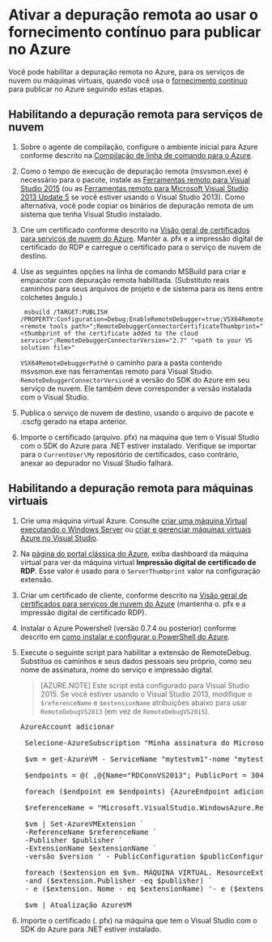 <properties
    pageTitle="Ativar a depuração remota com entrega contínua | Microsoft Azure"
    description="Saiba como habilitar depuração remota quando usando fornecimento contínuo para implantar Azure"
    services="cloud-services"
    documentationCenter=".net"
    authors="TomArcher"
    manager="douge"
    editor=""/>

<tags
    ms.service="cloud-services"
    ms.workload="infrastructure-services"
    ms.tgt_pltfrm="vm-multiple"
    ms.devlang="dotnet"
    ms.topic="article"
    ms.date="08/15/2016"
    ms.author="tarcher"/>

# <a name="enable-remote-debugging-when-using-continuous-delivery-to-publish-to-azure"></a>Ativar a depuração remota ao usar o fornecimento contínuo para publicar no Azure

Você pode habilitar a depuração remota no Azure, para os serviços de nuvem ou máquinas virtuais, quando você usa o [fornecimento contínuo](cloud-services-dotnet-continuous-delivery.md) para publicar no Azure seguindo estas etapas.

## <a name="enabling-remote-debugging-for-cloud-services"></a>Habilitando a depuração remota para serviços de nuvem

1. Sobre o agente de compilação, configure o ambiente inicial para Azure conforme descrito na [Compilação de linha de comando para o Azure](http://msdn.microsoft.com/library/hh535755.aspx).
2. Como o tempo de execução de depuração remota (msvsmon.exe) é necessário para o pacote, instale as [Ferramentas remoto para Visual Studio 2015](http://www.microsoft.com/en-us/download/details.aspx?id=48155) (ou as [Ferramentas remoto para Microsoft Visual Studio 2013 Update 5](https://www.microsoft.com/en-us/download/details.aspx?id=48156) se você estiver usando o Visual Studio 2013). Como alternativa, você pode copiar os binários de depuração remota de um sistema que tenha Visual Studio instalado.
3. Crie um certificado conforme descrito na [Visão geral de certificados para serviços de nuvem do Azure](cloud-services-certs-create.md). Manter a. pfx e a impressão digital de certificado do RDP e carregue o certificado para o serviço de nuvem de destino.
4. Use as seguintes opções na linha de comando MSBuild para criar e empacotar com depuração remota habilitada. (Substituto reais caminhos para seus arquivos de projeto e de sistema para os itens entre colchetes ângulo.)

        msbuild /TARGET:PUBLISH /PROPERTY:Configuration=Debug;EnableRemoteDebugger=true;VSX64RemoteDebuggerPath="<remote tools path>";RemoteDebuggerConnectorCertificateThumbprint="<thumbprint of the certificate added to the cloud service>";RemoteDebuggerConnectorVersion="2.7" "<path to your VS solution file>"

    `VSX64RemoteDebuggerPath`é o caminho para a pasta contendo msvsmon.exe nas ferramentas remoto para Visual Studio.
    `RemoteDebuggerConnectorVersion`é a versão do SDK do Azure em seu serviço de nuvem. Ele também deve corresponder a versão instalada com o Visual Studio.

5. Publica o serviço de nuvem de destino, usando o arquivo de pacote e .cscfg gerado na etapa anterior.
6. Importe o certificado (arquivo. pfx) na máquina que tem o Visual Studio com o SDK do Azure para .NET estiver instalado. Verifique se importar para o `CurrentUser\My` repositório de certificados, caso contrário, anexar ao depurador no Visual Studio falhará.

## <a name="enabling-remote-debugging-for-virtual-machines"></a>Habilitando a depuração remota para máquinas virtuais

1. Crie uma máquina virtual Azure. Consulte [criar uma máquina Virtual executando o Windows Server](../virtual-machines/virtual-machines-windows-hero-tutorial.md) ou [criar e gerenciar máquinas virtuais Azure no Visual Studio](../virtual-machines/virtual-machines-windows-classic-manage-visual-studio.md).
2. Na [página do portal clássica do Azure](http://go.microsoft.com/fwlink/p/?LinkID=269851), exiba dashboard da máquina virtual para ver da máquina virtual **Impressão digital de certificado de RDP**. Esse valor é usado para o `ServerThumbprint` valor na configuração extensão.
3. Criar um certificado de cliente, conforme descrito na [Visão geral de certificados para serviços de nuvem do Azure](cloud-services-certs-create.md) (mantenha o. pfx e a impressão digital de certificado RDP).
4. Instalar o Azure Powershell (versão 0.7.4 ou posterior) conforme descrito em [como instalar e configurar o PowerShell do Azure](../powershell-install-configure.md).
5. Execute o seguinte script para habilitar a extensão de RemoteDebug. Substitua os caminhos e seus dados pessoais seu próprio, como seu nome de assinatura, nome do serviço e impressão digital.

    >[AZURE.NOTE] Este script está configurado para Visual Studio 2015. Se você estiver usando o Visual Studio 2013, modifique o `$referenceName` e `$extensionName` atribuições abaixo para usar `RemoteDebugVS2013` (em vez de `RemoteDebugVS2015`).

    <pre>
   AzureAccount adicionar

    Selecione-AzureSubscription "Minha assinatura do Microsoft"

    $vm = get-AzureVM - ServiceName "mytestvm1"-nome "mytestvm1"

    $endpoints = @( ,@{Name="RDConnVS2013"; PublicPort = 30400; PrivatePort = 30398} ,@{Name="RDFwdrVS2013"; PublicPort = 31400; PrivatePort = 31398})  

    foreach ($endpoint em $endpoints) {AzureEndpoint adicionar - máquina virtual $vm-nome $endpoint. Name - protocolo tcp - PublicPort $endpoint. PublicPort - Porta_local $endpoint. PrivatePort}

    $referenceName = "Microsoft.VisualStudio.WindowsAzure.RemoteDebug.RemoteDebugVS2015" $publisher = "Microsoft.VisualStudio.WindowsAzure.RemoteDebug" $extensionName = "RemoteDebugVS2015" $version = "1.*" $publicConfiguration = "<PublicConfig>< Connector.Enabled > Verdadeiro < /Connector.Enabled ><ClientThumbprint>56D7D1B25B472268E332F7FC0C87286458BFB6B2</ClientThumbprint><ServerThumbprint>E7DCB00CB916C468CC3228261D6E4EE45C8ED3C6</ServerThumbprint><ConnectorPort>30398</ConnectorPort><ForwarderPort>31398</ForwarderPort></PublicConfig>"

    $vm | Set-AzureVMExtension `
    -ReferenceName $referenceName ` 
    -Publisher $publisher `
    -ExtensionName $extensionName ` 
    -versão $version ' - PublicConfiguration $publicConfiguration

    foreach ($extension em $vm. MÁQUINA VIRTUAL. ResourceExtensionReferences) {se (($extension. Nome da referência - eq $referenceName) `
    -and ($extension.Publisher -eq $publisher) ` 
    - e ($extension. Nome - eq $extensionName) '- e ($extension. Versão - eq $version)) {$extension. ResourceExtensionParameterValues [0]. Chave = 'txt' quebra}}

    $vm | Atualização AzureVM </pre>

6. Importe o certificado (. pfx) na máquina que tem o Visual Studio com o SDK do Azure para .NET estiver instalado.
